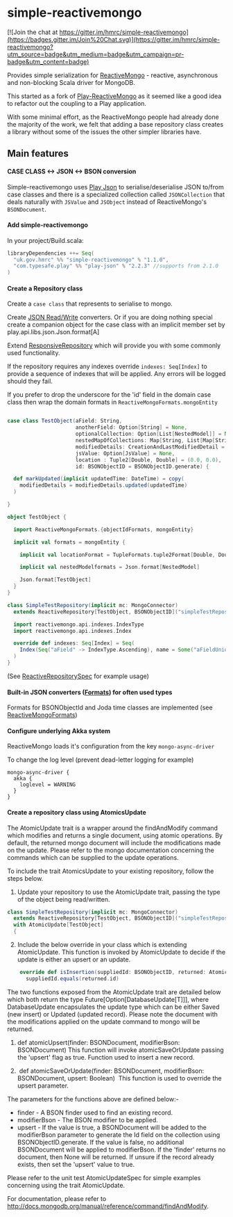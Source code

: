 # simple-reactivemongo

[![Join the chat at https://gitter.im/hmrc/simple-reactivemongo](https://badges.gitter.im/Join%20Chat.svg)](https://gitter.im/hmrc/simple-reactivemongo?utm_source=badge&utm_medium=badge&utm_campaign=pr-badge&utm_content=badge)

Provides simple serialization for [ReactiveMongo](http://reactivemongo.org) - reactive, asynchronous and non-blocking Scala driver for MongoDB.

This started as a fork of [Play-ReactiveMongo](https://github.com/ReactiveMongo/Play-ReactiveMongo) as it seemed like a good idea to refactor out the coupling to a Play application.

With some minimal effort, as the ReactiveMongo people had already done the majority of the work, we felt that adding a base repository class creates a library without some
of the issues the other simpler libraries have.

## Main features

#### CASE CLASS <-> JSON <-> BSON conversion

Simple-reactivemongo uses [Play Json](http://www.playframework.com/documentation/2.2.x/ScalaJson) to serialise/deserialise JSON to/from case classes and
there is a specialized collection called `JSONCollection` that deals naturally with `JSValue` and `JSObject` instead of ReactiveMongo's `BSONDocument`.

#### Add simple-reactivemongo

In your project/Build.scala:

```scala
libraryDependencies ++= Seq(
  "uk.gov.hmrc" %% "simple-reactivemongo" % "1.1.0",
  "com.typesafe.play" %% "play-json" % "2.2.3" //supports from 2.1.0
)
```

#### Create a Repository class ###

Create a `case class` that represents to serialise to mongo.

Create [JSON Read/Write](http://www.playframework.com/documentation/2.2.x/ScalaJsonCombinators) converters. Or if you are doing nothing special create a companion object for the case class
with an implicit member set by play.api.libs.json.Json.format[A]

Extend [ResponsiveRepository](https://github.com/hmrc/simple-reactivemongo/blob/master/src/main/scala/uk/gov/hmrc/mongo/ReactiveRepository.scala) which will provide you with some commonly used functionality.

If the repository requires any indexes override ```indexes: Seq[Index]``` to provide a sequence of indexes that will be applied. Any errors will be logged should they fail.

If you prefer to drop the underscore for the 'id' field in the domain case class then wrap the domain formats in `ReactiveMongoFormats.mongoEntity`


```scala

case class TestObject(aField: String,
                      anotherField: Option[String] = None,
                      optionalCollection: Option[List[NestedModel]] = None,
                      nestedMapOfCollections: Map[String, List[Map[String, Seq[NestedModel]]]] = Map.empty,
                      modifiedDetails: CreationAndLastModifiedDetail = CreationAndLastModifiedDetail(),
                      jsValue: Option[JsValue] = None,
                      location : Tuple2[Double, Double] = (0.0, 0.0),
                      id: BSONObjectID = BSONObjectID.generate) {

  def markUpdated(implicit updatedTime: DateTime) = copy(
    modifiedDetails = modifiedDetails.updated(updatedTime)
  )

}

object TestObject {

  import ReactiveMongoFormats.{objectIdFormats, mongoEntity}

  implicit val formats = mongoEntity {

    implicit val locationFormat = TupleFormats.tuple2Format[Double, Double]

    implicit val nestedModelformats = Json.format[NestedModel]

    Json.format[TestObject]
  }
}

class SimpleTestRepository(implicit mc: MongoConnector)
  extends ReactiveRepository[TestObject, BSONObjectID]("simpleTestRepository", mc.db, TestObject.formats, ReactiveMongoFormats.objectIdFormats) {

  import reactivemongo.api.indexes.IndexType
  import reactivemongo.api.indexes.Index

  override def indexes: Seq[Index] = Seq(
    Index(Seq("aField" -> IndexType.Ascending), name = Some("aFieldUniqueIdx"), unique = true, sparse = true)
  )
}

```
(See [ReactiveRepositorySpec](https://github.com/hmrc/simple-reactivemongo/blob/master/src/test/scala/uk/gov/hmrc/mongo/ReactiveRepositorySpec.scala) for example usage)

#### Built-in JSON converters ([Formats](http://www.playframework.com/documentation/2.2.x/ScalaJsonCombinators)) for often used types ###

Formats for BSONObjectId and Joda time classes are implemented (see [ReactiveMongoFormats](https://github.com/hmrc/simple-reactivemongo/blob/master/src/main/scala/uk/gov/hmrc/mongo/ReactiveMongoFormats.scala))

#### Configure underlying Akka system

ReactiveMongo loads it's configuration from the key `mongo-async-driver`

To change the log level (prevent dead-letter logging for example)

```
mongo-async-driver {
  akka {
    loglevel = WARNING
  }
}
```

#### Create a repository class using AtomicsUpdate

The AtomicUpdate trait is a wrapper around the findAndModify command which modifies and returns a single document, using atomic operations. By default, the returned mongo document will include the
modifications made on the update. Please refer to the mongo documentation concerning the commands which can be supplied to the update operations.


To include the trait AtomicsUpdate to your existing repository, follow the steps below.

1) Update your repository to use the AtomicUpdate trait, passing the type of the object being read/written.

```scala
class SimpleTestRepository(implicit mc: MongoConnector)
  extends ReactiveRepository[TestObject, BSONObjectID]("simpleTestRepository", mc.db, TestObject.formats, ReactiveMongoFormats.objectIdFormats)
  with AtomicUpdate[TestObject]
  {
```

2) Include the below override in your class which is extending AtomicUpdate. This function is invoked by AtomicUpdate to decide if the update is either an
 upsert or an update.

```scala
    override def isInsertion(suppliedId: BSONObjectID, returned: AtomicTestObject): Boolean =
      suppliedId.equals(returned.id)
```


The two functions exposed from the AtomicUpdate trait are detailed below which both return the type Future[Option[DatabaseUpdate[T]]], where
DatabaseUpdate encapsulates the update type which can be either Saved (new insert) or Updated (updated record). Please note the document with the modifications
applied on the update command to mongo will be returned.

1) def atomicUpsert(finder: BSONDocument, modifierBson: BSONDocument)
This function will invoke atomicSaveOrUpdate passing the 'upsert' flag as true. Function used to insert a new record.

2)  def atomicSaveOrUpdate(finder: BSONDocument, modifierBson: BSONDocument, upsert: Boolean) 
This function is used to override the upsert parameter.

The parameters for the functions above are defined below:-

<ul>
<li>finder          -    A BSON finder used to find an existing record.</li>
<li>modifierBson    -    The BSON modifier to be applied.</li>
<li>upsert          -    If the value is true, a BSONDocument will be added to the modifierBson parameter to generate the Id field on the collection using BSONObjectID.generate. If the value is false, no additional BSONDocument will be applied to modifierBson. If the 'finder' returns no document, then None will be returned. If unsure if the record already exists, then set the 'upsert' value to true.</li>
</ul>
Please refer to the unit test AtomicUpdateSpec for simple examples concerning using the trait AtomicUpdate.

For documentation, please refer to http://docs.mongodb.org/manual/reference/command/findAndModify.








